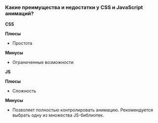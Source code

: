 ### Какие преимущества и недостатки у CSS и JavaScript анимаций?

**CSS**

**Плюсы**

- Простота

**Минусы**

- Ограниченные возможности

**JS**

**Плюсы**

- Сложность

**Минусы**

- Позволяет полностью контролировать анимацию. Рекомендуется выбрать одну из множества JS-библиотек.

